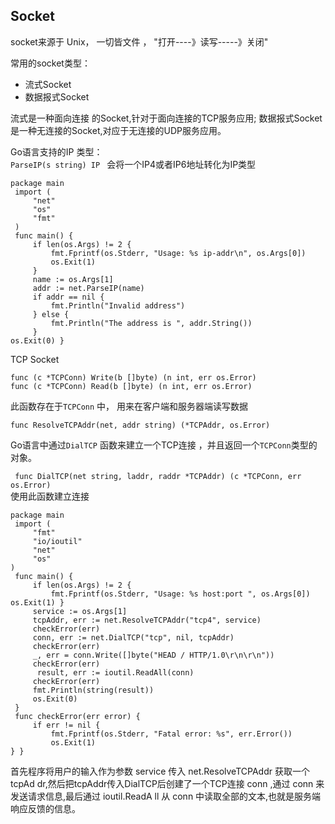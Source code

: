 ## Socket   
socket来源于 Unix， 一切皆文件 ，  "打开----》读写-----》关闭"    

常用的socket类型：  

* 流式Socket   
* 数据报式Socket    

流式是一种面向连接 的Socket,针对于面向连接的TCP服务应用;
数据报式Socket是一种无连接的Socket,对应于无连接的UDP服务应用。  


Go语言支持的IP 类型：  
`ParseIP(s string) IP `  会将一个IP4或者IP6地址转化为IP类型   

~~~  
package main
 import (
     "net"
     "os"
     "fmt"
 )
 func main() {
     if len(os.Args) != 2 {
         fmt.Fprintf(os.Stderr, "Usage: %s ip-addr\n", os.Args[0])
         os.Exit(1)
     }
     name := os.Args[1]
     addr := net.ParseIP(name)
     if addr == nil {
         fmt.Println("Invalid address")
     } else {
         fmt.Println("The address is ", addr.String())
     }
os.Exit(0) }
~~~  


TCP Socket      

~~~  
func (c *TCPConn) Write(b []byte) (n int, err os.Error)
func (c *TCPConn) Read(b []byte) (n int, err os.Error)
~~~ 
此函数存在于`TCPConn` 中， 用来在客户端和服务器端读写数据     

`func ResolveTCPAddr(net, addr string) (*TCPAddr, os.Error)`    

Go语言中通过`DialTCP` 函数来建立一个TCP连接 ，并且返回一个`TCPConn`类型的对象。

` func DialTCP(net string, laddr, raddr *TCPAddr) (c *TCPConn, err os.Error)`  
使用此函数建立连接    


~~~    
package main
 import (
     "fmt"
     "io/ioutil"
     "net"
     "os"
)
 func main() {
     if len(os.Args) != 2 {
         fmt.Fprintf(os.Stderr, "Usage: %s host:port ", os.Args[0])
os.Exit(1) }
     service := os.Args[1]
     tcpAddr, err := net.ResolveTCPAddr("tcp4", service)
     checkError(err)
     conn, err := net.DialTCP("tcp", nil, tcpAddr)
     checkError(err)
     _, err = conn.Write([]byte("HEAD / HTTP/1.0\r\n\r\n"))
     checkError(err)
      result, err := ioutil.ReadAll(conn)
     checkError(err)
     fmt.Println(string(result))
     os.Exit(0)
 }
 func checkError(err error) {
     if err != nil {
         fmt.Fprintf(os.Stderr, "Fatal error: %s", err.Error())
         os.Exit(1)
} }
~~~     
首先程序将用户的输入作为参数 service 传入 net.ResolveTCPAddr 获取一个tcpAd dr,然后把tcpAddr传入DialTCP后创建了一个TCP连接 conn ,通过 conn 来发送请求信息,最后通过 ioutil.ReadA ll 从 conn 中读取全部的文本,也就是服务端响应反馈的信息。     



































